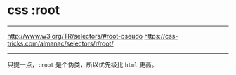 # css :root

---

http://www.w3.org/TR/selectors/#root-pseudo
https://css-tricks.com/almanac/selectors/r/root/

---

只提一点，`:root` 是个伪类，所以优先级比 `html` 更高。
